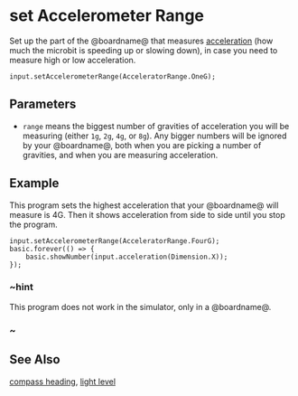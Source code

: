 # set Accelerometer Range

Set up the part of the @boardname@ that measures
[acceleration](/reference/input/acceleration) (how much the microbit
is speeding up or slowing down), in case you need to measure high
or low acceleration.

```sig
input.setAccelerometerRange(AcceleratorRange.OneG);
```

## Parameters

* ``range`` means the biggest number of gravities of acceleration you
  will be measuring (either `1g`, `2g`, `4g`, or `8g`).  Any bigger numbers
  will be ignored by your @boardname@, both when you are picking a
  number of gravities, and when you are measuring acceleration.

## Example

This program sets the highest acceleration that your @boardname@
will measure is 4G. Then it shows acceleration from side to side
until you stop the program.

```blocks
input.setAccelerometerRange(AcceleratorRange.FourG);
basic.forever(() => {
    basic.showNumber(input.acceleration(Dimension.X));
});
```

### ~hint

This program does not work in the simulator, only in a @boardname@.

### ~

## See Also

[compass heading](/reference/input/compass-heading),
[light level](/reference/input/light-level)
